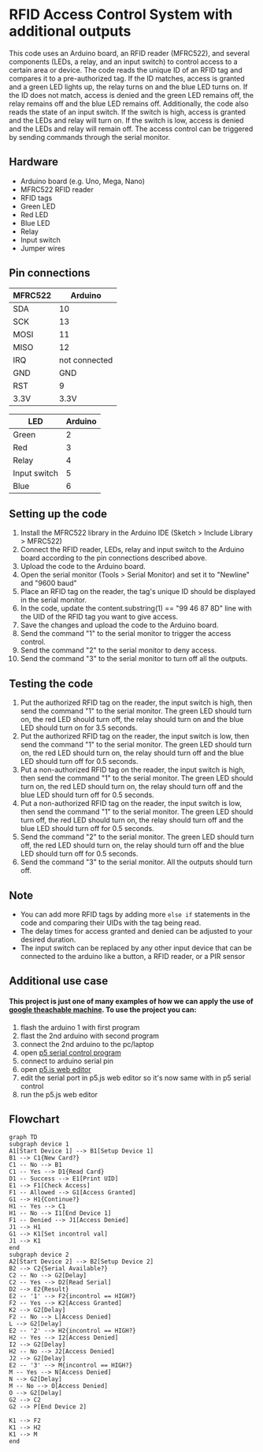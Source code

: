 # RFID Access Control System with additional outputs

This code uses an Arduino board, an RFID reader (MFRC522), and several components (LEDs, a relay, and an input switch) to control access to a certain area or device. The code reads the unique ID of an RFID tag and compares it to a pre-authorized tag. If the ID matches, access is granted and a green LED lights up, the relay turns on and the blue LED turns on. If the ID does not match, access is denied and the green LED remains off, the relay remains off and the blue LED remains off. Additionally, the code also reads the state of an input switch. If the switch is high, access is granted and the LEDs and relay will turn on. If the switch is low, access is denied and the LEDs and relay will remain off. The access control can be triggered by sending commands through the serial monitor.

## Hardware
- Arduino board (e.g. Uno, Mega, Nano)
- MFRC522 RFID reader
- RFID tags
- Green LED
- Red LED
- Blue LED
- Relay
- Input switch
- Jumper wires

## Pin connections

|MFRC522|Arduino|
|-------|-------|
|SDA    |10     |
|SCK    |13     |
|MOSI   |11     |
|MISO   |12     |
|IRQ    |not connected|
|GND    |GND    |
|RST    |9      |
|3.3V   |3.3V   |

|LED    |Arduino|
|-------|-------|
|Green   |2      |
|Red |3      |
|Relay |4     
|Input switch |5     |
|Blue |6      |

## Setting up the code
1. Install the MFRC522 library in the Arduino IDE (Sketch > Include Library > MFRC522)
2. Connect the RFID reader, LEDs, relay and input switch to the Arduino board according to the pin connections described above.
3. Upload the code to the Arduino board.
4. Open the serial monitor (Tools > Serial Monitor) and set it to "Newline" and "9600 baud"
5. Place an RFID tag on the reader, the tag's unique ID should be displayed in the serial monitor.
6. In the code, update the content.substring(1) == "99 46 87 8D" line with the UID of the RFID tag you want to give access.
7. Save the changes and upload the code to the Arduino board.
8. Send the command "1" to the serial monitor to trigger the access control.
9. Send the command "2" to the serial monitor to deny access.
10. Send the command "3" to the serial monitor to turn off all the outputs.

## Testing the code
1. Put the authorized RFID tag on the reader, the input switch is high, then send the command "1" to the serial monitor. The green LED should turn on, the red LED should turn off, the relay should turn on and the blue LED should turn on for 3.5 seconds.
2. Put the authorized RFID tag on the reader, the input switch is low, then send the command "1" to the serial monitor. The green LED should turn on, the red LED should turn on, the relay should turn off and the blue LED should turn off for 0.5 seconds.
3. Put a non-authorized RFID tag on the reader, the input switch is high, then send the command "1" to the serial monitor. The green LED should turn on, the red LED should turn on, the relay should turn off and the blue LED should turn off for 0.5 seconds.
4. Put a non-authorized RFID tag on the reader, the input switch is low, then send the command "1" to the serial monitor. The green LED should turn off, the red LED should turn on, the relay should turn off and the blue LED should turn off for 0.5 seconds.
5. Send the command "2" to the serial monitor. The green LED should turn off, the red LED should turn on, the relay should turn off and the blue LED should turn off for 0.5 seconds.
6. Send the command "3" to the serial monitor. All the outputs should turn off.

## Note
- You can add more RFID tags by adding more `else if` statements in the code and comparing their UIDs with the tag being read.
- The delay times for access granted and denied can be adjusted to your desired duration.
- The input switch can be replaced by any other input device that can be connected to the arduino like a button, a RFID reader, or a PIR sensor

## Additional use case
#### This project is just one of many examples of how we can apply the use of [google theachable machine](https://teachablemachine.withgoogle.com/). To use the project you can:
1. flash the arduino 1 with first program
2. flast the 2nd arduino with second program
3. connect the 2nd arduino to the pc/laptop
4. open [p5 serial control program](https://github.com/p5-serial/p5.serialcontrol/releases)
5. connect to arduino serial pin
6. open [p5.js web editor](https://editor.p5js.org/1999AZZAR/sketches/Te50F4Q3-)
7. edit the serial port in p5.js web editor so it's now same with in p5 serial control
8. run the p5.js web editor

## Flowchart 

```mermaid
graph TD
subgraph device 1
A1[Start Device 1] --> B1[Setup Device 1]
B1 --> C1{New Card?}
C1 -- No --> B1
C1 -- Yes --> D1{Read Card}
D1 -- Success --> E1[Print UID]
E1 --> F1[Check Access]
F1 -- Allowed --> G1[Access Granted]
G1 --> H1{Continue?}
H1 -- Yes --> C1
H1 -- No --> I1[End Device 1]
F1 -- Denied --> J1[Access Denied]
J1 --> H1
G1 --> K1[Set incontrol val]
J1 --> K1
end
subgraph device 2
A2[Start Device 2] --> B2[Setup Device 2]
B2 --> C2{Serial Available?}
C2 -- No --> G2[Delay]
C2 -- Yes --> D2[Read Serial]
D2 --> E2{Result}
E2 -- '1' --> F2{incontrol == HIGH?}
F2 -- Yes --> K2[Access Granted]
K2 --> G2[Delay]
F2 -- No --> L[Access Denied]
L --> G2[Delay]
E2 -- '2' --> H2{incontrol == HIGH?}
H2 -- Yes --> I2[Access Denied]
I2 --> G2[Delay]
H2 -- No --> J2[Access Denied]
J2 --> G2[Delay]
E2 -- '3' --> M{incontrol == HIGH?}
M -- Yes --> N[Access Denied]
N --> G2[Delay]
M -- No --> O[Access Denied]
O --> G2[Delay]
G2 --> C2
G2 --> P[End Device 2]

K1 --> F2
K1 --> H2
K1 --> M
end
```

